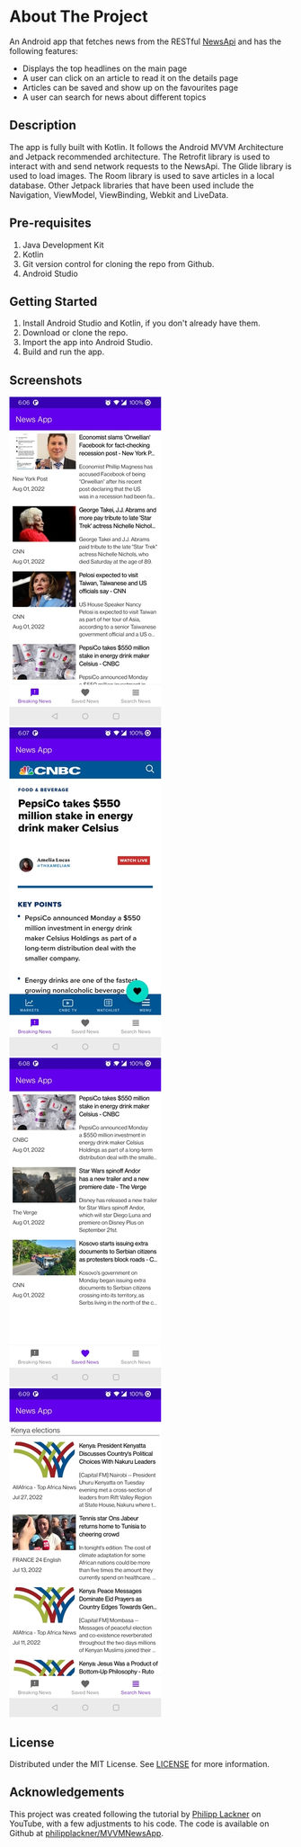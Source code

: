 # About The Project
An Android app that fetches news from the RESTful [NewsApi](https://newsapi.org/) and has the following features:
* Displays the top headlines on the main page
* A user can click on an article to read it on the details page
* Articles can be saved and show up on the favourites page
* A user can search for news about different topics

## Description
The app is fully built with Kotlin. It follows the Android MVVM Architecture and Jetpack recommended architecture. The Retrofit library is used to interact with and send network requests to the NewsApi. The Glide library is used to load images. The Room library is used to save articles in a local database. Other Jetpack libraries that have been used include the Navigation, ViewModel, ViewBinding, Webkit and LiveData.

## Pre-requisites
1. Java Development Kit
2. Kotlin
3. Git version control for cloning the repo from Github.
4. Android Studio

## Getting Started
1. Install Android Studio and Kotlin, if you don't already have them.
2. Download or clone the repo.
3. Import the app into Android Studio.
4. Build and run the app.


## Screenshots
![image1](app/src/main/res/drawable/newsapp1.jpg)&nbsp;
![image2](app/src/main/res/drawable/newsapp2.jpg)&nbsp;
![image3](app/src/main/res/drawable/newsapp3.jpg)&nbsp;
![image4](app/src/main/res/drawable/newsapp4.jpg)


## License
Distributed under the MIT License. See [LICENSE](LICENSE) for more information.


## Acknowledgements
This project was created following the tutorial by [Philipp Lackner](https://www.youtube.com/playlist?list=PLQkwcJG4YTCRF8XiCRESq1IFFW8COlxYJ) on YouTube, with a few adjustments to his code. The code is available on Github at [philipplackner/MVVMNewsApp](https://github.com/philipplackner/MVVMNewsApp/tree/master).